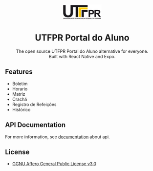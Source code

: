 <p align="center">
  <img src="docs/assets/utfprlogo.png" alt="logo" height="50"/>
</p>
<h1 align="center">
  UTFPR Portal do Aluno
</h1>
<p align="center">
  The open source UTFPR Portal do Aluno alternative for everyone. <br />Built with React Native and Expo.
</p>

## Features

- Boletim
- Horario
- Matriz
- Crachá
- Registro de Refeições
- Histórico

## API Documentation

For more information, see [documentation](https://webapp.utfpr.edu.br/portalAluno/swagger.html) about api.

## License

- [GGNU Affero General Public License v3.0](./LICENSE.md)
